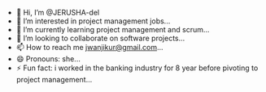 - 👋 Hi, I’m @JERUSHA-del
- 👀 I’m interested in project management jobs...
- 🌱 I’m currently learning project management and scrum...
- 💞️ I’m looking to collaborate on software projects...
- 📫 How to reach me jwanjikur@gmail.com...
- 😄 Pronouns: she...
- ⚡ Fun fact: i worked in the banking industry for 8 year before pivoting to project management...

<!---
JERUSHA-del/JERUSHA-del is a ✨ special ✨ repository because its `README.md` (this file) appears on your GitHub profile.
You can click the Preview link to take a look at your changes.
--->
